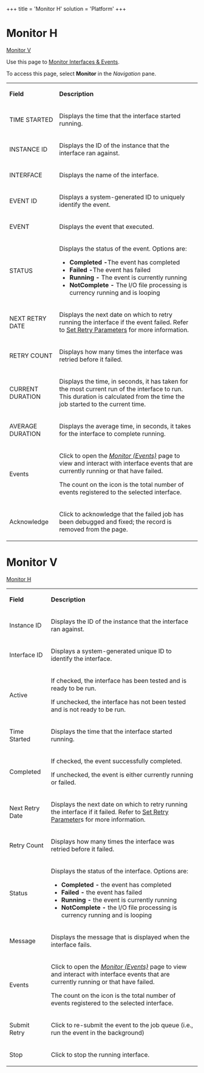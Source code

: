 +++
title = 'Monitor H'
solution = 'Platform'
+++

# Monitor H

[Monitor V](#MonitorV)

<div class="use">

Use this page to [Monitor Interfaces &
Events](../Use_Cases/Monitor_Interfaces_Events).

</div>

To access this page, select **Monitor** in the *Navigation* pane.

<table>
<tbody>
<tr class="odd">
<td><p><strong>Field</strong></p></td>
<td><p><strong>Description</strong></p></td>
</tr>
<tr class="even">
<td><p>TIME STARTED</p></td>
<td><p>Displays the time that the interface started running.</p></td>
</tr>
<tr class="odd">
<td><p>INSTANCE ID</p></td>
<td><p>Displays the ID of the instance that the interface ran against.</p></td>
</tr>
<tr class="even">
<td><p>INTERFACE</p></td>
<td><p>Displays the name of the interface.</p></td>
</tr>
<tr class="odd">
<td><p>EVENT ID</p></td>
<td><p>Displays a system-generated ID to uniquely identify the event.</p></td>
</tr>
<tr class="even">
<td><p>EVENT</p></td>
<td><p>Displays the event that executed.</p></td>
</tr>
<tr class="odd">
<td><p>STATUS</p></td>
<td><p>Displays the status of the event. Options are:</p>
<ul>
<li><strong>Completed -</strong>The event has completed</li>
<li><strong>Failed -</strong>The event has failed</li>
<li><strong>Running -</strong> The event is currently running</li>
<li><strong>NotComplete -</strong> The I/O file processing is currency running and is looping</li>
</ul></td>
</tr>
<tr class="even">
<td><p>NEXT RETRY DATE</p></td>
<td><p>Displays the next date on which to retry running the interface if the event failed. Refer to <a href="../Use_Cases/Set_Retry_Parameters">Set Retry Parameters</a> for more information.</p></td>
</tr>
<tr class="odd">
<td><p>RETRY COUNT</p></td>
<td><p>Displays how many times the interface was retried before it failed.</p></td>
</tr>
<tr class="even">
<td><p>CURRENT DURATION</p></td>
<td><p>Displays the time, in seconds, it has taken for the most current run of the interface to run. This duration is calculated from the time the job started to the current time.</p></td>
</tr>
<tr class="odd">
<td><p>AVERAGE DURATION</p></td>
<td><p>Displays the average time, in seconds, it takes for the interface to complete running.</p></td>
</tr>
<tr class="even">
<td><p>Events</p></td>
<td><p>Click to open the <a href="Monitor_Events"><em>Monitor (Events)</em></a> page to view and interact with interface events that are currently running or that have failed.</p>
<p>The count on the icon is the total number of events registered to the selected interface.</p></td>
</tr>
<tr class="odd">
<td><p>Acknowledge</p></td>
<td><p>Click to acknowledge that the failed job has been debugged and fixed; the record is removed from the page.</p></td>
</tr>
</tbody>
</table>

# <span id="MonitorV"></span> Monitor V

[Monitor H](#MonitorH)

<table>
<tbody>
<tr class="odd">
<td><p><strong>Field</strong></p></td>
<td><p><strong>Description</strong></p></td>
</tr>
<tr class="even">
<td><p>Instance ID</p></td>
<td><p>Displays the ID of the instance that the interface ran against.</p></td>
</tr>
<tr class="odd">
<td><p>Interface ID</p></td>
<td><p>Displays a system-generated unique ID to identify the interface.</p></td>
</tr>
<tr class="even">
<td><p>Active</p></td>
<td><p>If checked, the interface has been tested and is ready to be run.</p>
<p>If unchecked, the interface has not been tested and is not ready to be run.</p></td>
</tr>
<tr class="odd">
<td><p>Time Started</p></td>
<td><p>Displays the time that the interface started running.</p></td>
</tr>
<tr class="even">
<td><p>Completed</p></td>
<td><p>If checked, the event successfully completed.</p>
<p>If unchecked, the event is either currently running or failed.</p></td>
</tr>
<tr class="odd">
<td><p>Next Retry Date</p></td>
<td><p>Displays the next date on which to retry running the interface if it failed. Refer to <a href="../Use_Cases/Set_Retry_Parameters">Set Retry Parameter</a>s for more information.</p></td>
</tr>
<tr class="even">
<td><p>Retry Count</p></td>
<td><p>Displays how many times the interface was retried before it failed.</p></td>
</tr>
<tr class="odd">
<td><p>Status</p></td>
<td><p>Displays the status of the interface. Options are:</p>
<ul>
<li><strong>Completed -</strong> the event has completed</li>
<li><strong>Failed -</strong> the event has failed</li>
<li><strong>Running -</strong> the event is currently running</li>
<li><strong>NotComplete -</strong> the I/O file processing is currency running and is looping</li>
</ul></td>
</tr>
<tr class="even">
<td><p>Message</p></td>
<td><p>Displays the message that is displayed when the interface fails.</p></td>
</tr>
<tr class="odd">
<td><p>Events</p></td>
<td><p>Click to open the <em><a href="Monitor_Events">Monitor (Events)</a></em> page to view and interact with interface events that are currently running or that have failed.</p>
<p>The count on the icon is the total number of events registered to the selected interface.</p></td>
</tr>
<tr class="even">
<td><p>Submit Retry</p></td>
<td><p>Click to re-submit the event to the job queue (i.e., run the event in the background)</p></td>
</tr>
<tr class="odd">
<td><p>Stop</p></td>
<td><p>Click to stop the running interface.</p></td>
</tr>
</tbody>
</table>

